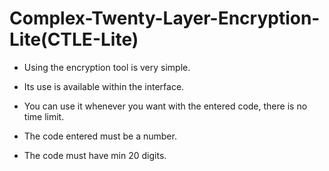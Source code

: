 # Complex-Twenty-Layer-Encryption-Lite(CTLE-Lite)

* Using the encryption tool is very simple.

* Its use is available within the interface.

* You can use it whenever you want with the entered code, there is no time limit.

* The code entered must be a number.

* The code must have min 20 digits.
